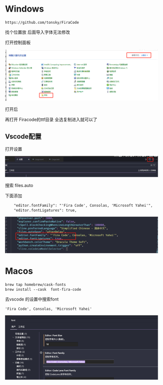 

# Windows

```
https://github.com/tonsky/FiraCode
```

找个位置放 后面导入字体无法修改

打开控制面板

![image-20250516104835917](https://raw.githubusercontent.com/Xioaruan912/pic/main/image-20250516104835917.png)

打开后

再打开 Firacode的ttf目录 全选复制进入就可以了

## Vscode配置

打开设置

![image-20250516105235079](https://raw.githubusercontent.com/Xioaruan912/pic/main/image-20250516105235079.png)

搜索 files.auto

下面添加

```
    "editor.fontFamily": "'Fira Code', Consolas, 'Microsoft Yahei'",
    "editor.fontLigatures": true,
```

![image-20250516105339471](https://raw.githubusercontent.com/Xioaruan912/pic/main/image-20250516105339471.png)

# Macos

```
brew tap homebrew/cask-fonts
brew install --cask  font-fira-code
```

去vscode 的设置中搜索font

```
'Fira Code', Consolas, 'Microsoft Yahei'
```

![image-20250516172414623](https://raw.githubusercontent.com/Xioaruan912/pic/main/image-20250516172414623.png)